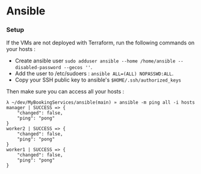 # Ansible

### Setup

If the VMs are not deployed with Terraform, run the following commands on your hosts :
- Create ansible user `sudo adduser ansible --home /home/ansible --disabled-password --gecos ''`.
- Add the user to /etc/sudoers : `ansible ALL=(ALL) NOPASSWD:ALL`.
- Copy your SSH public key to ansible's `$HOME/.ssh/authorized_keys`

Then make sure you can access all your hosts :
```
λ ~/dev/MyBookingServices/ansible(main) » ansible -m ping all -i hosts 
manager | SUCCESS => {
    "changed": false,
    "ping": "pong"
}
worker2 | SUCCESS => {
    "changed": false,
    "ping": "pong"
}
worker1 | SUCCESS => {
    "changed": false,
    "ping": "pong"
}
```
